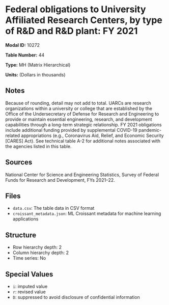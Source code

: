 # Federal obligations to University Affiliated Research Centers, by type of R&D and R&D plant: FY 2021

**Modal ID:** 10272

**Table Number:** 44

**Type:** MH (Matrix Hierarchical)

**Units:** (Dollars in thousands)

## Notes

Because of rounding, detail may not add to total. UARCs are research organizations within a university or college that are established by the Office of the Undersecretary of Defense for Research and Engineering to provide or maintain essential engineering, research, and development capabilities through a long-term strategic relationship. FY 2021 obligations include additional funding provided by supplemental COVID-19 pandemic-related appropriations (e.g., Coronavirus Aid, Relief, and Economic Security [CARES] Act). See technical table A-2 for additional notes associated with the agencies listed in this table.

## Sources

National Center for Science and Engineering Statistics, Survey of Federal Funds for Research and Development, FYs 2021–22.

## Files

- `data.csv`: The table data in CSV format
- `croissant_metadata.json`: ML Croissant metadata for machine learning applications

## Structure

- Row hierarchy depth: 2
- Column hierarchy depth: 2
- Time series: No

## Special Values

- `i`: imputed value
- `r`: revised value
- `D`: suppressed to avoid disclosure of confidential information
